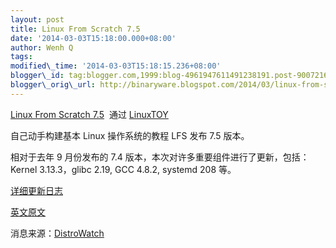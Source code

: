 ```yaml
--- 
layout: post 
title: Linux From Scratch 7.5 
date: '2014-03-03T15:18:00.000+08:00' 
author: Wenh Q
tags:
modified\_time: '2014-03-03T15:18:15.236+08:00' 
blogger\_id: tag:blogger.com,1999:blog-4961947611491238191.post-900721675957022124
blogger\_orig\_url: http://binaryware.blogspot.com/2014/03/linux-from-scratch-75.html
---
```

[Linux From Scratch
7.5](https://linuxtoy.org/archives/linux-from-scratch-7-5.html)  通过
[LinuxTOY](https://linuxtoy.org/)





自己动手构建基本 Linux 操作系统的教程 LFS 发布 7.5 版本。



相对于去年 9 月份发布的 7.4
版本，本次对许多重要组件进行了更新，包括：Kernel 3.13.3，glibc 2.19, GCC
4.8.2, systemd 208 等。



[详细更新日志](http://www.linuxfromscratch.org/lfs/view/7.5/chapter01/changelog.html)



[英文原文](http://www.linuxfromscratch.org/lfs/view/7.5/)



消息来源：[DistroWatch](http://distrowatch.com/?newsid=08325)
